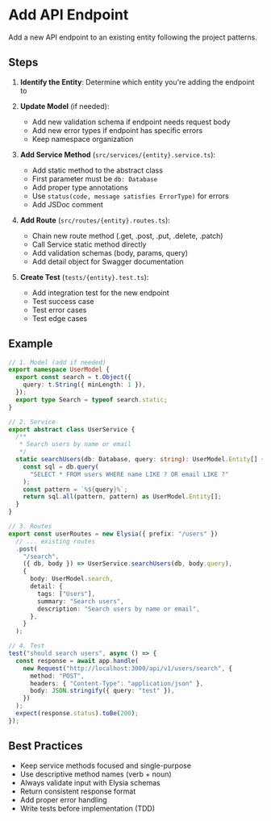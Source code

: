 # Add API Endpoint

Add a new API endpoint to an existing entity following the project patterns.

## Steps

1. **Identify the Entity**: Determine which entity you're adding the endpoint to

2. **Update Model** (if needed):
   - Add new validation schema if endpoint needs request body
   - Add new error types if endpoint has specific errors
   - Keep namespace organization

3. **Add Service Method** (`src/services/{entity}.service.ts`):
   - Add static method to the abstract class
   - First parameter must be `db: Database`
   - Add proper type annotations
   - Use `status(code, message satisfies ErrorType)` for errors
   - Add JSDoc comment

4. **Add Route** (`src/routes/{entity}.routes.ts`):
   - Chain new route method (.get, .post, .put, .delete, .patch)
   - Call Service static method directly
   - Add validation schemas (body, params, query)
   - Add detail object for Swagger documentation

5. **Create Test** (`tests/{entity}.test.ts`):
   - Add integration test for the new endpoint
   - Test success case
   - Test error cases
   - Test edge cases

## Example

```typescript
// 1. Model (add if needed)
export namespace UserModel {
  export const search = t.Object({
    query: t.String({ minLength: 1 }),
  });
  export type Search = typeof search.static;
}

// 2. Service
export abstract class UserService {
  /**
   * Search users by name or email
   */
  static searchUsers(db: Database, query: string): UserModel.Entity[] {
    const sql = db.query(
      "SELECT * FROM users WHERE name LIKE ? OR email LIKE ?"
    );
    const pattern = `%${query}%`;
    return sql.all(pattern, pattern) as UserModel.Entity[];
  }
}

// 3. Routes
export const userRoutes = new Elysia({ prefix: "/users" })
  // ... existing routes
  .post(
    "/search",
    ({ db, body }) => UserService.searchUsers(db, body.query),
    {
      body: UserModel.search,
      detail: {
        tags: ["Users"],
        summary: "Search users",
        description: "Search users by name or email",
      },
    }
  );

// 4. Test
test("should search users", async () => {
  const response = await app.handle(
    new Request("http://localhost:3000/api/v1/users/search", {
      method: "POST",
      headers: { "Content-Type": "application/json" },
      body: JSON.stringify({ query: "test" }),
    })
  );
  expect(response.status).toBe(200);
});
```

## Best Practices

- Keep service methods focused and single-purpose
- Use descriptive method names (verb + noun)
- Always validate input with Elysia schemas
- Return consistent response format
- Add proper error handling
- Write tests before implementation (TDD)
